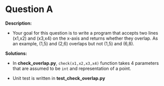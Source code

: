 # Question A
**Description:** 

- Your goal for this question is to write a program that accepts two lines (x1,x2) and (x3,x4) on the x-axis and returns whether they overlap. As an example, (1,5) and (2,6) overlaps but not (1,5) and (6,8).

**Solutions:**

- In **check_overlap.py**, `check(x1,x2,x3,x4)`  function takes 4 parameters that are assumed to be `int` and representation of a point.

- Unit test is written in **test_check_overlap.py**

